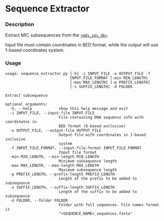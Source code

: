 # Sequence Extractor

### Description
Extract MIC subsequences from the [`<mds_ies_db>`](https://knot.math.usf.edu//mds_ies_db).

Input file must contain coordinates in BED format, while the output will use 1-based coordinates system.


### Usage
```text
usage: sequence_extractor.py [-h] -i INPUT_FILE -o OUTPUT_FILE -f
                             INPUT_FILE_FORMAT [-min MIN_LENGTH]
                             [-max MAX_LENGTH] [-p PREFIX_LENGTH]
                             [-s SUFFIX_LENGTH] -d FOLDER

Extract subsequence

optional arguments:
  -h, --help            show this help message and exit
  -i INPUT_FILE, --input-file INPUT_FILE
                        File containing DNA sequence info with coordinates in
                        BED format (0-based exclusive)
  -o OUTPUT_FILE, --output-file OUTPUT_FILE
                        Output file with coordinates in 1-based inclusive
                        system
  -f INPUT_FILE_FORMAT, --input-file-format INPUT_FILE_FORMAT
                        Input file format
  -min MIN_LENGTH, --min-length MIN_LENGTH
                        Minimum subsequence length
  -max MAX_LENGTH, --max-length MAX_LENGTH
                        Maximum subsequence length
  -p PREFIX_LENGTH, --prefix-length PREFIX_LENGTH
                        Length of the prefix to be added to subsequence
  -s SUFFIX_LENGTH, --suffix-length SUFFIX_LENGTH
                        Length of the suffix to be added to subsequence
  -d FOLDER, --folder FOLDER
                        Folder with full sequences. File names format is
                        "<SEQUENCE_NAME>_sequences.fasta"
```
